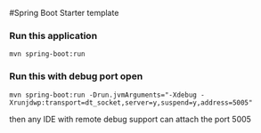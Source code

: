 #Spring Boot Starter template

### Run this application

```
mvn spring-boot:run
```

### Run this with debug port open

```
mvn spring-boot:run -Drun.jvmArguments="-Xdebug -Xrunjdwp:transport=dt_socket,server=y,suspend=y,address=5005"
```

then any IDE with remote debug support can attach the port 5005
